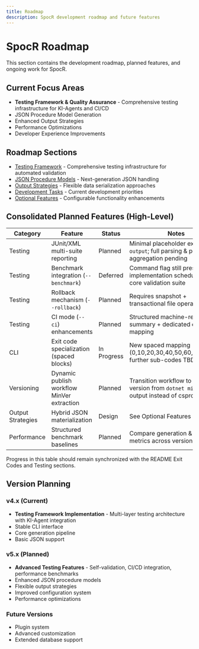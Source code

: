 ```yaml
---
title: Roadmap
description: SpocR development roadmap and future features
---
```


# SpocR Roadmap

This section contains the development roadmap, planned features, and ongoing work for SpocR.

## Current Focus Areas

- **Testing Framework & Quality Assurance** - Comprehensive testing infrastructure for KI-Agents and CI/CD
- JSON Procedure Model Generation
- Enhanced Output Strategies
- Performance Optimizations
- Developer Experience Improvements

## Roadmap Sections

- [Testing Framework](/roadmap/testing-framework) - Comprehensive testing infrastructure for automated validation
- [JSON Procedure Models](/roadmap/json-procedure-models) - Next-generation JSON handling
- [Output Strategies](/roadmap/output-strategies) - Flexible data serialization approaches
- [Development Tasks](/roadmap/development-tasks) - Current development priorities
- [Optional Features](/roadmap/optional-features) - Configurable functionality enhancements

## Consolidated Planned Features (High-Level)

| Category          | Feature                                    | Status      | Notes                                                                                       |
| ----------------- | ------------------------------------------ | ----------- | ------------------------------------------------------------------------------------------- |
| Testing           | JUnit/XML multi-suite reporting            | Planned     | Minimal placeholder exists via `--output`; full parsing & per-suite aggregation pending     |
| Testing           | Benchmark integration (`--benchmark`)      | Deferred    | Command flag still present; implementation scheduled post core validation suite             |
| Testing           | Rollback mechanism (`--rollback`)          | Planned     | Requires snapshot + transactional file operations                                           |
| Testing           | CI mode (`--ci`) enhancements              | Planned     | Structured machine-readable summary + dedicated exit code mapping                           |
| CLI               | Exit code specialization (spaced blocks)   | In Progress | New spaced mapping (0,10,20,30,40,50,60,70,80,99); further sub-codes TBD                    |
| Versioning        | Dynamic publish workflow MinVer extraction | Planned     | Transition workflow to derive version from `dotnet minver` output instead of csproj parsing |
| Output Strategies | Hybrid JSON materialization                | Design      | See Optional Features document                                                              |
| Performance       | Structured benchmark baselines             | Planned     | Compare generation & runtime metrics across versions                                        |

Progress in this table should remain synchronized with the README Exit Codes and Testing sections.

## Version Planning

### v4.x (Current)

- **Testing Framework Implementation** - Multi-layer testing architecture with KI-Agent integration
- Stable CLI interface
- Core generation pipeline
- Basic JSON support

### v5.x (Planned)

- **Advanced Testing Features** - Self-validation, CI/CD integration, performance benchmarks
- Enhanced JSON procedure models
- Flexible output strategies
- Improved configuration system
- Performance optimizations

### Future Versions

- Plugin system
- Advanced customization
- Extended database support
